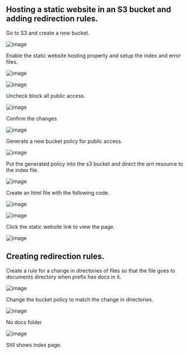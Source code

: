 ## Hosting a static website in an S3 bucket and adding redirection rules.
Go to S3 and create a new bucket.

![image](https://user-images.githubusercontent.com/80820244/235432357-394d8ebb-21e2-48d7-9ea7-0adca5ecdd18.png)

Enable the static website hosting property and setup the index and error files. 

![image](https://user-images.githubusercontent.com/80820244/235432839-e5dc2c7c-0c68-4596-ad91-7500d43cd9e1.png)

![image](https://user-images.githubusercontent.com/80820244/235432843-04ddc71d-b7db-40a0-a6d6-de0803f7d749.png)

Uncheck block all public access.

![image](https://user-images.githubusercontent.com/80820244/235432969-2d7e4964-ee60-47c8-a70b-5a2a13b996c2.png)

Confirm the changes

![image](https://user-images.githubusercontent.com/80820244/235432980-a70305ab-c435-427f-adec-9617438ccffe.png)

Generate a new bucket policy for public access.

![image](https://user-images.githubusercontent.com/80820244/235433324-91bcbb9d-fa60-47b2-996b-5f235c8059de.png)

Put the generated policy into the s3 bucket and direct the arn resource to the index file.

![image](https://user-images.githubusercontent.com/80820244/235433773-4eb7266e-095c-46b3-9f32-3f54b29fe111.png)

Create an html file with the following code.

![image](https://user-images.githubusercontent.com/80820244/235433985-bb6de56c-93e1-442b-8eec-6d4f18e9f515.png)

![image](https://user-images.githubusercontent.com/80820244/235434034-779e40fc-39a0-4b12-b671-0042663fefc8.png)

Click the static website link to view the page.

![image](https://user-images.githubusercontent.com/80820244/235434213-07d31619-3016-4728-9cc1-998d68ba8f28.png)

## Creating redirection rules.

Create a rule for a change in directories of files so that the file goes to documents directory when prefix has docs in it.

![image](https://user-images.githubusercontent.com/80820244/235435040-d9497e89-7051-49e9-9ab9-b3fa50d797fb.png)

Change the bucket policy to match the change in directories.

![image](https://user-images.githubusercontent.com/80820244/235438397-d8987afd-1e19-405c-a78d-14180980b623.png)

No docs folder

![image](https://user-images.githubusercontent.com/80820244/235438308-691b5c62-3ef9-47ce-af42-e78fa09a2210.png)

Still shows index page.



